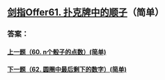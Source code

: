 ## [剑指Offer61. 扑克牌中的顺子](https://leetcode-cn.com/problems/merge-two-sorted-lists/)（简单）





### 答案：



#### [上一题（60. n个骰子的点数）(简单)](https://github.com/sdwwld/leetCode/blob/master/src/main/java/com/wld/java/offer/剑指Offer60.md)

#### [下一题（62. 圆圈中最后剩下的数字）(简单)](https://github.com/sdwwld/leetCode/blob/master/src/main/java/com/wld/java/offer/剑指Offer62.md)